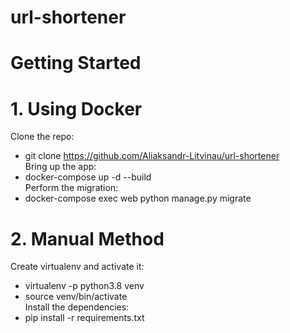 # url-shortener

# Getting Started
# 1. Using Docker  
Clone the repo:     
- git clone https://github.com/Aliaksandr-Litvinau/url-shortener  
Bring up the app:
- docker-compose up -d --build  
Perform the migration:
- docker-compose exec web python manage.py migrate

# 2. Manual Method
Create virtualenv and activate it:
- virtualenv -p python3.8 venv
- source venv/bin/activate  
Install the dependencies:
- pip install -r requirements.txt
